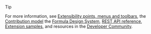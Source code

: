 > [!TIP]
> For more information, see [Extensibility points, menus and toolbars](../reference/targets/overview.md#menus-and-toolbars), the [Contribution model](../develop/contributions-overview.md) the [Formula Design System](https://developer.microsoft.com/azure-devops/develop/extensions), [REST API reference](/rest/api/azure/devops), [Extension samples](https://github.com/Microsoft/azure-devops-extension-sample), and resources in the [Developer Community](https://developercommunity.visualstudio.com/spaces/21/index.html).
